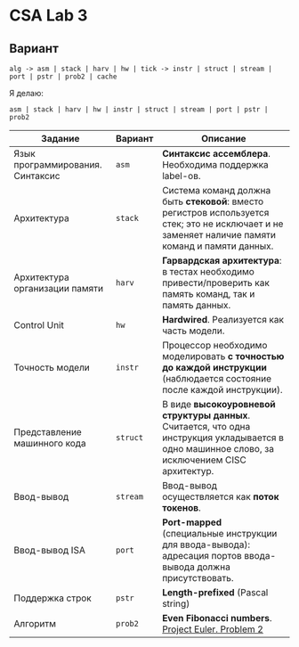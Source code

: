 # CSA Lab 3

## Вариант

`alg -> asm | stack | harv | hw | tick -> instr | struct | stream | port | pstr | prob2 | cache`

Я делаю:

`asm | stack | harv | hw | instr | struct | stream | port | pstr | prob2`

| Задание | Вариант | Описание |
| --- | --- | --- |
| Язык программирования. Синтаксис | `asm` | **Синтаксис ассемблера**. Необходима поддержка label-ов. |
| Архитектура | `stack` | Система команд должна быть **стековой**: вместо регистров используется стек; это не исключает и не заменяет наличие памяти команд и памяти данных. |
| Архитектура организации памяти | `harv` | **Гарвардская архитектура**: в тестах необходимо привести/проверить как память команд, так и память данных. |
| Control Unit | `hw` | **Hardwired**. Реализуется как часть модели. |
| Точность модели | `instr` | Процессор необходимо моделировать **с точностью до каждой инструкции** (наблюдается состояние после каждой инструкции). |
| Представление машинного кода | `struct` | В виде **высокоуровневой структуры данных**. Считается, что одна инструкция укладывается в одно машинное слово, за исключением CISC архитектур. |
| Ввод-вывод | `stream` | Ввод-вывод осуществляется как **поток токенов**. |
| Ввод-вывод ISA | `port` | **Port-mapped** (специальные инструкции для ввода-вывода): адресация портов ввода-вывода должна присутствовать. |
| Поддержка строк | `pstr` | **Length-prefixed** (Pascal string) |
| Алгоритм | `prob2` | **Even Fibonacci numbers**. [Project Euler. Problem 2](https://projecteuler.net/problem=2) |
